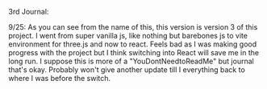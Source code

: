 3rd Journal:

9/25: As you can see from the name of this, this version is version 3 of this project. I went from super vanilla js, like nothing but barebones js to vite environment for three.js and now to react. Feels bad as I was making good progress with the project but I think switching into React will save me in the long run. I suppose this is more of a "YouDontNeedtoReadMe" but journal that's okay. Probably won't give another update till I everything back to where I was before the switch.
